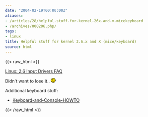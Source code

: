 ```yaml
---
date: "2004-02-19T00:00:00Z"
aliases:
- /articles/28/helpful-stuff-for-kernel-26x-and-x-micekeyboard
- /archives/000206.php/
tags:
- linux
title: Helpful stuff for kernel 2.6.x and X (mice/keyboard)
source: html
---
```

{{< raw_html >}}
<p><a href="http://kerneltrap.org/node/view/2199">Linux: 2.6 Input Drivers FAQ</a></p>

<p>Didn't want to lose it.. <img alt="&#58;-&#41;" src="/images/smilies/grin.gif" class="icon" /></p>

<p>Additional keyboard stuff:</p>

<ul>
<li><a href="http://www.tldp.org/HOWTO/Keyboard-and-Console-HOWTO-15.html">Keyboard-and-Console-HOWTO</a></li>
</ul>
{{< /raw_html >}}
